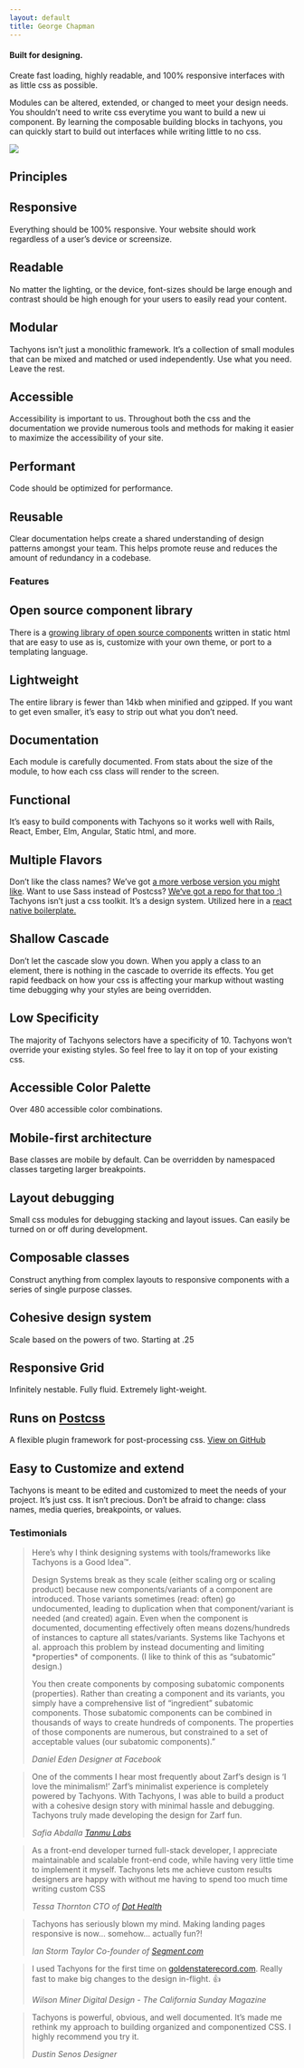 ```yaml
---
layout: default
title: George Chapman
---
```


<main class="w-100 bg-white">
  <section class="bg-black-0125 w-100">
    <article class="pb4">
      <div class="ph3 ph5-ns pt4">
        <section class='mw9 pv4-l center flex flex-wrap items-center-ns'>
          <div class="black-70 w-100 w-50-l">
            <h1 class="f4 fw6 f1-ns lh-title measure mt0 mb2">Built for
            designing.</h1>
            <p class="f5 f4-ns measure dib-m lh-copy mt0">Create fast
            loading, highly readable, and 100% responsive interfaces with as
            little css as possible.</p>
            <p class="measure f5 f4-ns lh-copy dn">Modules can be altered,
            extended, or changed to meet your design needs. You shouldn’t
            need to write css everytime you want to build a new ui component.
            By learning the composable building blocks in tachyons, you can
            quickly start to build out interfaces while writing little to no
            css.</p>
          </div>
          <div class='w-100 w-50-l'><img class='db w-100' src=
          "https://github.com/mrmrs/photos/blob/gh-pages/tachyons/tachyons-theme.jpg?raw=true"></div>
        </section>
      </div>
    </article>
    <div class="tl pa3 pa5-ns bg-lightest-blue navy" id="principles">
      <div class="mw9 center">
        <h1 class="f5 ttu tracked fw6">Principles</h1>
        <section class="lh-copy">
          <div class="cf">
            <article class="fl pv2 w-100 w-third-l pr4-l">
              <h2 class="f5 f4-ns fw6 mb0">Responsive</h2>
              <p class="f6 f5-ns measure lh-copy mt0">Everything should be
              100% responsive. Your website should work regardless of a
              user’s device or screensize.</p>
            </article>
            <article class="pv2 fl w-100 w-third-l ph3-l">
              <h2 class="f5 f4-ns fw6 mb0">Readable</h2>
              <p class="f6 f5-ns measure lh-copy mt0">No matter the lighting,
              or the device, font-sizes should be large enough and contrast
              should be high enough for your users to easily read your
              content.</p>
            </article>
            <article class="pv2 fl w-100 w-third-l pl4-l">
              <h2 class="f5 f4-ns fw6 mb0">Modular</h2>
              <p class="f6 f5-ns measure lh-copy mt0">Tachyons isn’t just a
              monolithic framework. It’s a collection of small modules that
              can be mixed and matched or used independently. Use what you
              need. Leave the rest.</p>
            </article>
          </div>
          <div class="cf w-100">
            <article class="pv2 fl w-100 w-third-l pl0 pr4-l">
              <h2 class="f5 f4-ns fw6 mb0">Accessible</h2>
              <p class="f6 f5-ns measure lh-copy mt0">Accessibility is
              important to us. Throughout both the css and the documentation
              we provide numerous tools and methods for making it easier to
              maximize the accessibility of your site.</p>
            </article>
            <article class="pv2 fl w-100 w-third-l ph3-l">
              <h2 class="f5 f4-ns fw6 mb0">Performant</h2>
              <p class="f6 f5-ns measure lh-copy mt0">Code should be
              optimized for performance.</p>
            </article>
            <article class="pv2 fl w-100 w-third-l pl4-l">
              <h2 class="f5 f4-ns fw6 mb0">Reusable</h2>
              <p class="f6 f5-ns measure lh-copy mt0">Clear documentation
              helps create a shared understanding of design patterns amongst
              your team. This helps promote reuse and reduces the amount of
              redundancy in a codebase.</p>
            </article>
          </div>
        </section>
      </div>
    </div>
    <section class="cf ph3 ph5-ns pb5 bg-yellow black-70" id="features">
      <div class="mw9 center">
        <h1 class="fl w-100 mt5 f5 ttu tracked fw6">Features</h1>
        <article class="pv2 fl w-100">
          <h2 class="f4 f1-ns fw6 mb2">Open source component library</h2>
          <p class="f5 f4-ns measure lh-copy mt0">There is a <a class=
          "black dim" href="/components/" title="Tachyons components">growing
          library of open source components</a> written in static html that
          are easy to use as is, customize with your own theme, or port to a
          templating language.</p>
        </article>
        <div class="cf">
          <article class="pv2 fl w-100 w-50-l pr0 pr2-l">
            <h2 class="f4 f2-ns fw6 mb2">Lightweight</h2>
            <p class="f5 measure lh-copy mt0">The entire library is fewer
            than 14kb when minified and gzipped. If you want to get even
            smaller, it’s easy to strip out what you don’t need.</p>
          </article>
          <article class="pv2 fl w-100 w-50-l pl0 pl2-l">
            <h2 class="f4 f2-ns fw6 mb2">Documentation</h2>
            <p class="f5 measure lh-copy mt0">Each module is carefully
            documented. From stats about the size of the module, to how each
            css class will render to the screen.</p>
          </article>
        </div>
        <div class="cf">
          <article class="pv2 fl w-100 w-50-l pr0 pr2-l">
            <h2 class="f4 f2-ns fw6 mb2">Functional</h2>
            <p class="f5 measure lh-copy mt0">It’s easy to build components
            with Tachyons so it works well with Rails, React, Ember, Elm,
            Angular, Static html, and more.</p>
          </article>
          <article class="pv2 fl w-100 w-50-l pl0 pl2-l">
            <h2 class="f4 f2-ns fw6 mb2">Multiple Flavors</h2>
            <p class="f5 measure lh-copy mt0">Don’t like the class names?
            We’ve got <a class="black dim" href=
            "https://github.com/tachyons-css/tachyons-verbose">a more verbose
            version you might like</a>. Want to use Sass instead of Postcss?
            <a class="black dim" href=
            "http://github.com/tachyons-css/tachyons-sass">We‘ve got a repo
            for that too :)</a> Tachyons isn’t just a css toolkit. It’s a
            design system. Utilized here in a <a class="black dim" href=
            "https://github.com/tachyons-css/react-native-style-tachyons">react
            native boilerplate.</a></p>
          </article>
        </div>
        <div class="cf">
          <article class="pv2 fl w-100 w-50-l pr0 pr2-l">
            <h2 class="f4 f2-ns fw6 mb2">Shallow Cascade</h2>
            <p class="f5 measure lh-copy mt0">Don’t let the cascade slow you
            down. When you apply a class to an element, there is nothing in
            the cascade to override its effects. You get rapid feedback on
            how your css is affecting your markup without wasting time
            debugging why your styles are being overridden.</p>
          </article>
          <article class="pv2 fl w-100 w-50-l pl0 pl2-l">
            <h2 class="f4 f2-ns fw6 mb2">Low Specificity</h2>
            <p class="f5 measure lh-copy mt0">The majority of Tachyons
            selectors have a specificity of 10. Tachyons won’t override your
            existing styles. So feel free to lay it on top of your existing
            css.</p>
          </article>
        </div>
        <div class="cf">
          <article class="pv2 fl w-100 w-50-l pr0 pr2-l">
            <h2 class="f4 f2-ns fw6 mb2">Accessible Color Palette</h2>
            <p class="f5 measure lh-copy mt0">Over 480 accessible color
            combinations.</p>
          </article>
          <article class="pv2 fl w-100 w-50-l pl0 pl2-l">
            <h2 class="f4 f2-ns fw6 mb2">Mobile-first architecture</h2>
            <p class="f5 measure lh-copy mt0">Base classes are mobile by
            default. Can be overridden by namespaced classes targeting larger
            breakpoints.</p>
          </article>
        </div>
        <div class="cf">
          <article class="pv2 fl w-100 w-50-l pr0 prl-ns">
            <h2 class="f4 f2-ns fw6 mb2">Layout debugging</h2>
            <p class="f5 measure lh-copy mt0">Small css modules for debugging
            stacking and layout issues. Can easily be turned on or off during
            development.</p>
          </article>
          <article class="pv2 fl w-100 w-50-l pl0 pl2-l">
            <h2 class="f4 f2-ns fw6 mb2">Composable classes</h2>
            <p class="f5 measure lh-copy mt0">Construct anything from complex
            layouts to responsive components with a series of single purpose
            classes.</p>
          </article>
        </div>
        <div class="cf">
          <article class="pv2 fl w-100 w-50-l pr0 pr2-l">
            <h2 class="f4 f2-ns fw6 mb2">Cohesive design system</h2>
            <p class="f5 measure lh-copy mt0">Scale based on the powers of
            two. Starting at .25</p>
          </article>
          <article class="pv2 fl w-100 w-50-l pl0 pl2-l">
            <h2 class="f4 f2-ns fw6 mb2">Responsive Grid</h2>
            <p class="f5 measure lh-copy mt0">Infinitely nestable. Fully
            fluid. Extremely light-weight.</p>
          </article>
        </div>
        <div class="cf">
          <article class="pv2 fl w-100 w-50-l pr0 pr2-l">
            <h2 class="f4 f2-ns fw6 mb2">Runs on <a class=
            "link dim near-black" href=
            "https://github.com/postcss/postcss">Postcss</a></h2>
            <p class="mv0 f5 lh-copy measure">A flexible plugin framework for
            post-processing css. <a class=" dim f6 db black" href=
            "https://github.com/postcss/postcss">View on GitHub</a></p>
          </article>
          <article class="pv2 fl w-100 w-50-l pl0 pl2-l">
            <h2 class="f4 f2-ns fw6 mb2">Easy to Customize and extend</h2>
            <p class="f5 measure lh-copy mt0">Tachyons is meant to be edited
            and customized to meet the needs of your project. It’s just css.
            It isn’t precious. Don’t be afraid to change: class names, media
            queries, breakpoints, or values.</p>
          </article>
        </div>
      </div>
    </section>
  </section>
  <section class="bg-green black-80 pv5 pv6-ns bb bt b--black-10" id=
  "testimonials">
    <div class="ph3 ph5-ns">
      <div class="center mw9">
        <h3 class="f5 fw6 ttu tracke">Testimonials</h3>
      </div>
      <div class="cf w-100 center mw9">
        <blockquote class=
        "fl w-100 mh0 mb4 mb5-ns border-box pb5 bb b--black-50">
          <p class=
          "f4 f2-m mt0 db fl w-100 f-subheadline-l lh-copy lh-title-l measure mb4 fw6">
          Here’s why I think designing systems with tools/frameworks like
          Tachyons is a Good Idea™.</p>
          <p class=
          "fl w-100 w-50-l mh0 mt0 pr0 pr3-l measure lh-copy f5 f4-l">Design
          Systems break as they scale (either scaling org or scaling product)
          because new components/variants of a component are introduced.
          Those variants sometimes (read: often) go undocumented, leading to
          duplication when that component/variant is needed (and created)
          again. Even when the component is documented, documenting
          effectively often means dozens/hundreds of instances to capture all
          states/variants. Systems like Tachyons et al. approach this problem
          by instead documenting and limiting *properties* of components. (I
          like to think of this as “subatomic” design.)</p>
          <p class=
          "fl w-100 w-50-l mh0 mt0 pl0 pl3-l measure lh-copy f5 f4-l">You
          then create components by composing subatomic components
          (properties). Rather than creating a component and its variants,
          you simply have a comprehensive list of “ingredient” subatomic
          components. Those subatomic components can be combined in thousands
          of ways to create hundreds of components. The properties of those
          components are numerous, but constrained to a set of acceptable
          values (our subatomic components).”</p><cite class=
          "fl w-100 mt2 f5 f4-m f3-l fs-normal"><span class="fw6">Daniel
          Eden</span> <span class="db f5">Designer at Facebook</span></cite>
        </blockquote>
        <blockquote class=
        "fl w-100 ph0 border-box mh0 mb4 mb5-ns pb5 bb b--black-50">
          <p class="f3 f1-ns measure fw7 lh-title mt0">One of the comments I
          hear most frequently about Zarf’s design is ‘I love the
          minimalism!’ Zarf’s minimalist experience is completely powered by
          Tachyons. With Tachyons, I was able to build a product with a
          cohesive design story with minimal hassle and debugging. Tachyons
          truly made developing the design for Zarf fun.</p><cite class=
          "mtw f5 f4-m f3-l fs-normal"><span class="fw6">Safia Abdalla</span>
          <span class="db f5"><a class="link black-70 dim" href=
          "http://tanmulabs.com" title="Tanmu Labs">Tanmu
          Labs</a></span></cite>
        </blockquote>
        <blockquote class=
        "fl w-100 ph0 border-box mh0 mb4 mb5-ns pb5 bb b--black-50">
          <p class="f3 f1-ns measure fw7 lh-title mt0">As a front-end
          developer turned full-stack developer, I appreciate maintainable
          and scalable front-end code, while having very little time to
          implement it myself. Tachyons lets me achieve custom results
          designers are happy with without me having to spend too much time
          writing custom CSS</p><cite class=
          "mtw f5 f4-m f3-l fs-normal"><span class="fw6">Tessa
          Thornton</span> <span class="db f5">CTO of <a class=
          "link black-70 dim" href="https://dothealth.ca" title=
          "Dot Health">Dot Health</a></span></cite>
        </blockquote>
        <blockquote class=
        "fl w-100 ph0 border-box mh0 mb4 mb5-ns pb5 bb b--black-50">
          <p class="f3 f1-ns measure fw7 lh-title mt0">Tachyons has seriously
          blown my mind. Making landing pages responsive is now… somehow…
          actually fun?!</p><cite class=
          "mtw f5 f4-m f3-l fs-normal"><span class="fw6">Ian Storm
          Taylor</span> <span class="db f5">Co-founder of <a class=
          "link black-70 dim" href="https://segment.com" title=
          "Segment.com">Segment.com</a></span></cite>
        </blockquote>
        <blockquote class=
        "fl w-100 ph0 border-box mh0 mb4 mb5-ns pb5 bb b--black-50">
          <p class="f3 f1-ns measure fw7 lh-title mt0">I used Tachyons for
          the first time on <a class="link dim black-80 underline" href=
          "http://goldenstaterecord.com">goldenstaterecord.com</a>. Really
          fast to make big changes to the design in-flight. 👍</p><cite class=
          "mtw f5 f4-m f3-l fs-normal"><span class="fw6">Wilson Miner</span>
          <span class="db f5">Digital Design - The California Sunday
          Magazine</span></cite>
        </blockquote>
        <blockquote class="fl w-100 ph0 border-box mh0 pb5">
          <p class="f3 f1-ns measure fw7 lh-title mt0">Tachyons is powerful,
          obvious, and well documented. It’s made me rethink my approach to
          building organized and componentized CSS. I highly recommend you
          try it.</p><cite class="mtw f5 f4-m f3-l fs-normal"><span class=
          "fw6">Dustin Senos</span> <span class=
          "db f5">Designer</span></cite>
        </blockquote>
      </div>
    </div>
  </section>
</main>
